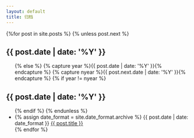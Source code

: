 ```yaml
---
layout: default
title: 归档
---
```


<div class="well article">
{%for post in site.posts %}
    {% unless post.next %}
        <h2>{{ post.date | date: '%Y' }}</h2>
        <ul>
    {% else %}
        {% capture year %}{{ post.date | date: '%Y' }}{% endcapture %}
        {% capture nyear %}{{ post.next.date | date: '%Y' }}{% endcapture %}
        {% if year != nyear %}
            </ul>
            <h2>{{ post.date | date: '%Y' }}</h2>
            <ul>
        {% endif %}
    {% endunless %}
    <li>
        <span class="post-date">
            {% assign date_format = site.date_format.archive %}
            {{ post.date | date: date_format }}
        </span>
        <a href="{{ site.baseurl}}{{ post.url }}">{{ post.title }}</a>
    </li>
{% endfor %}
</ul>
</div>
